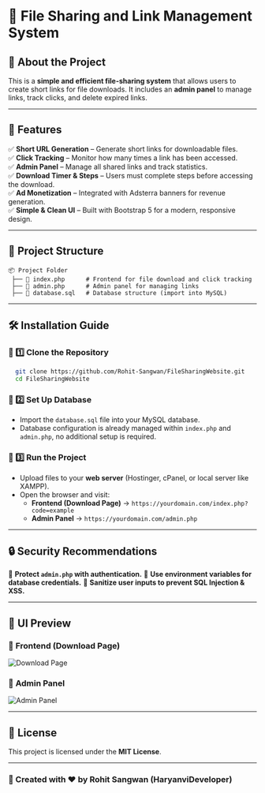 # 🚀 File Sharing and Link Management System



## 📌 About the Project
This is a **simple and efficient file-sharing system** that allows users to create short links for file downloads. It includes an **admin panel** to manage links, track clicks, and delete expired links.

---

## 🎯 Features
✅ **Short URL Generation** – Generate short links for downloadable files.  
✅ **Click Tracking** – Monitor how many times a link has been accessed.  
✅ **Admin Panel** – Manage all shared links and track statistics.  
✅ **Download Timer & Steps** – Users must complete steps before accessing the download.  
✅ **Ad Monetization** – Integrated with Adsterra banners for revenue generation.  
✅ **Simple & Clean UI** – Built with Bootstrap 5 for a modern, responsive design.  

---

## 📂 Project Structure
```
📦 Project Folder
 ├── 📜 index.php      # Frontend for file download and click tracking
 ├── 📜 admin.php      # Admin panel for managing links
 ├── 📜 database.sql   # Database structure (import into MySQL)
```

---

## 🛠️ Installation Guide
### 🔹 1️⃣ Clone the Repository
```bash
  git clone https://github.com/Rohit-Sangwan/FileSharingWebsite.git
  cd FileSharingWebsite
```

### 🔹 2️⃣ Set Up Database
- Import the `database.sql` file into your MySQL database.
- Database configuration is already managed within `index.php` and `admin.php`, no additional setup is required.

### 🔹 3️⃣ Run the Project
- Upload files to your **web server** (Hostinger, cPanel, or local server like XAMPP).
- Open the browser and visit:
  - **Frontend (Download Page)** → `https://yourdomain.com/index.php?code=example`
  - **Admin Panel** → `https://yourdomain.com/admin.php`

---

## 🔒 Security Recommendations
🛑 **Protect `admin.php` with authentication.**
🛑 **Use environment variables for database credentials.**
🛑 **Sanitize user inputs to prevent SQL Injection & XSS.**

---

## 🎨 UI Preview

### 📌 **Frontend (Download Page)**
![Download Page](https://your-image-url.com/download-page.png)

### 📌 **Admin Panel**
![Admin Panel](https://your-image-url.com/admin-panel.png)



---

## 📜 License
This project is licensed under the **MIT License**.

---

### 🚀 Created with ❤️ by **Rohit Sangwan (HaryanviDeveloper)**

